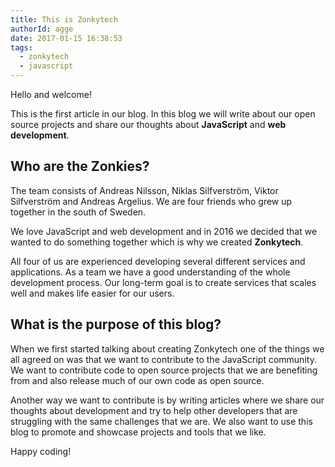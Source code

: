 ```yaml
---
title: This is Zonkytech
authorId: agge
date: 2017-01-15 16:38:53
tags:
  - zonkytech
  - javascript
---
```


Hello and welcome!

This is the first article in our blog. In this blog we will write about our open source projects and share our thoughts about **JavaScript** and **web development**.

<!-- more -->

## Who are the Zonkies?

The team consists of Andreas Nilsson, Niklas Silfverström, Viktor Silfverström and Andreas Argelius. We are four friends who grew up together in the south of Sweden.

We love JavaScript and web development and in 2016 we decided that we wanted to do something together which is why we created **Zonkytech**.

All four of us are experienced developing several different services and applications. As a team we have a good understanding of the whole development process. Our long-term goal is to create services that scales well and makes life easier for our users.

## What is the purpose of this blog?

When we first started talking about creating Zonkytech one of the things we all agreed on was that we want to contribute to the JavaScript community. We want to contribute code to open source projects that we are benefiting from and also release much of our own code as open source.

Another way we want to contribute is by writing articles where we share our thoughts about development and try to help other developers that are struggling with the same challenges that we are. We also want to use this blog to promote and showcase projects and tools that we like.

Happy coding!
